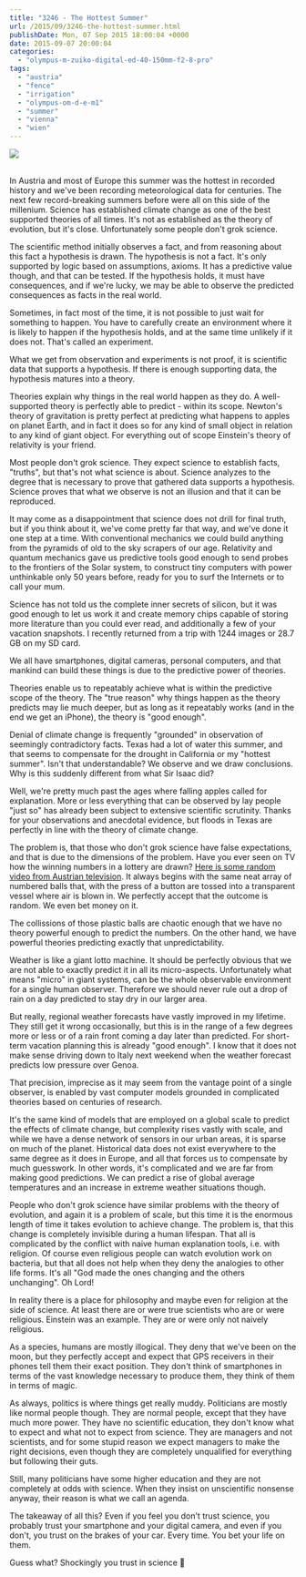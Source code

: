 ```yaml
---
title: "3246 - The Hottest Summer"
url: /2015/09/3246-the-hottest-summer.html
publishDate: Mon, 07 Sep 2015 18:00:04 +0000
date: 2015-09-07 20:00:04
categories: 
  - "olympus-m-zuiko-digital-ed-40-150mm-f2-8-pro"
tags: 
  - "austria"
  - "fence"
  - "irrigation"
  - "olympus-om-d-e-m1"
  - "summer"
  - "vienna"
  - "wien"
---
```

<div class="container">
<div class="center"><a target="_blank" href="https://d25zfm9zpd7gm5.cloudfront.net/1200x1200/2015/20150720_191754_lr.jpg"><img class="webfeedsFeaturedVisual" src="https://d25zfm9zpd7gm5.cloudfront.net/0600x0600/2015/20150720_191754_lr.jpg" /></a></div>
</div>
<br />

In Austria and most of Europe this summer was the hottest in recorded history and we've been recording meteorological data for centuries. The next few record-breaking summers before were all on this side of the millenium. Science has established climate change as one of the best supported theories of all times. It's not as established as the theory of evolution, but it's close. Unfortunately some people don't grok science.

The scientific method initially observes a fact, and from reasoning about this fact a hypothesis is drawn. The hypothesis is not a fact. It's only supported by logic based on assumptions, axioms. It has a predictive value though, and that can be tested. If the hypothesis holds, it must have consequences, and if we're lucky, we may be able to observe the predicted consequences as facts in the real world. 

Sometimes, in fact most of the time, it is not possible to just wait for something to happen. You have to carefully create an environment where it is likely to happen if the hypothesis holds, and at the same time unlikely if it does not. That's called an experiment.

<a target="_blank" href="https://d25zfm9zpd7gm5.cloudfront.net/1200x1200/2015/20150720_191640_lr.jpg"><img style="margin: 0pt 10px 0pt 0px; float: left;" src="https://d25zfm9zpd7gm5.cloudfront.net/0150x0150/2015/20150720_191640_lr.jpg" alt="" border="0" /></a> What we get from observation and experiments is not proof, it is scientific data that supports a hypothesis. If there is enough supporting data, the hypothesis matures into a theory.

Theories explain why things in the real world happen as they do. A well-supported theory is perfectly able to predict - within its scope. Newton's theory of gravitation is pretty perfect at predicting what happens to apples on planet Earth, and in fact it does so for any kind of small object in relation to any kind of giant object. For everything out of scope Einstein's theory of relativity is your friend.

Most people don't grok science. They expect science to establish facts, "truths", but that's not what science is about. Science analyzes to the degree that is necessary to prove that gathered data supports a hypothesis. Science proves that what we observe is not an illusion and that it can be reproduced.

It may come as a disappointment that science does not drill for final truth, but if you think about it, we've come pretty far that way, and we've done it one step at a time. With conventional mechanics we could build anything from the pyramids of old to the sky scrapers of our age. Relativity and quantum mechanics gave us predictive tools good enough to send probes to the frontiers of the Solar system, to construct tiny computers with power unthinkable only 50 years before, ready for you to surf the Internets or to call your mum.

Science has not told us the complete inner secrets of silicon, but it was good enough to let us work it and create memory chips capable of storing more literature than you could ever read, and additionally a few of your vacation snapshots. I recently returned from a trip with 1244 images or 28.7 GB on my SD card.

We all have smartphones, digital cameras, personal computers, and that mankind can build these things is due to the predictive power of theories. 

Theories enable us to repeatably achieve what is within the predictive scope of the theory. The "true reason" why things happen as the theory predicts may lie much deeper, but as long as it repeatably works (and in the end we get an iPhone), the theory is "good enough".

Denial of climate change is frequently "grounded" in observation of seemingly contradictory facts. Texas had a lot of water this summer, and that seems to compensate for the drought in California or my "hottest summer". Isn't that understandable? We observe and we draw conclusions. Why is this suddenly different from what Sir Isaac did?

Well, we're pretty much past the ages where falling apples called for explanation. More or less everything that can be observed by lay people "just so" has already been subject to extensive scientific scrutinity. Thanks for your observations and anecdotal evidence, but floods in Texas are perfectly in line with the theory of climate change. 

The problem is, that those who don't grok science have false expectations, and that is due to the dimensions of the problem. Have you ever seen on TV how the winning numbers in a lottery are drawn? <a href="https://www.youtube.com/watch?v=2uwQFd2-CAk" target="_blank">Here is some random video from Austrian television</a>. It always begins with the same neat array of numbered balls that, with the press of a button are tossed into a transparent vessel where air is blown in. We perfectly accept that the outcome is random. We even bet money on it.

The collissions of those plastic balls are chaotic enough that we have no theory powerful enough to predict the numbers. On the other hand, we have powerful theories predicting exactly that unpredictability. 

Weather is like a giant lotto machine. It should be perfectly obvious that we are not able to exactly predict it in all its micro-aspects. Unfortunately what means "micro" in giant systems, can be the whole observable environment for a single human observer. Therefore we should never rule out a drop of rain on a day predicted to stay dry in our larger area. 

But really, regional weather forecasts have vastly improved in my lifetime. They still get it wrong occasionally, but this is in the range of a few degrees more or less or of a rain front coming a day later than predicted. For short-term vacation planning this is already "good enough". I know that it does not make sense driving down to Italy next weekend when the weather forecast predicts low pressure over Genoa.

That precision, imprecise as it may seem from the vantage point of a single observer, is enabled by vast computer models grounded in complicated theories based on centuries of research.

It's the same kind of models that are employed on a global scale to predict the effects of climate change, but complexity rises vastly with scale, and while we have a dense network of sensors in our urban areas, it is sparse on much of the planet. Historical data does not exist everywhere to the same degree as it does in Europe, and all that forces us to compensate by much guesswork. In other words, it's complicated and we are far from making good predictions. We can predict a rise of global average temperatures and an increase in extreme weather situations though.

People who don't grok science have similar problems with the theory of evolution, and again it is a problem of scale, but this time it is the enormous length of time it takes evolution to achieve change. The problem is, that this change is completely invisible during a human lifespan. That all is complicated by the conflict with naive human explanation tools, i.e. with religion. Of course even religious people can watch evolution work on bacteria, but that all does not help when they deny the analogies to other life forms. It's all "God made the ones changing and the others unchanging". Oh Lord!

In reality there is a place for philosophy and maybe even for religion at the side of science. At least there are or were true scientists who are or were religious. Einstein was an example. They are or were only not naively religious. 

As a species, humans are mostly illogical. They deny that we've been on the moon, but they perfectly accept and expect that GPS receivers in their phones tell them their exact position. They don't think of smartphones in terms of the vast knowledge necessary to produce them, they think of them in terms of magic.

As always, politics is where things get really muddy. Politicians are mostly like normal people though. They are normal people, except that they have much more power. They have no scientific education, they don't know what to expect and what not to expect from science. They are managers and not scientists, and for some stupid reason we expect managers to make the right decisions, even though they are completely unqualified for everything but following their guts.

Still, many politicians have some higher education and they are not completely at odds with science. When they insist on unscientific nonsense anyway, their reason is what we call an agenda.

The takeaway of all this? Even if you feel you don't trust science, you probably trust your smartphone and your digital camera, and even if you don't, you trust on the brakes of your car. Every time. You bet your life on them. 

Guess what? Shockingly you trust in science 🙂
